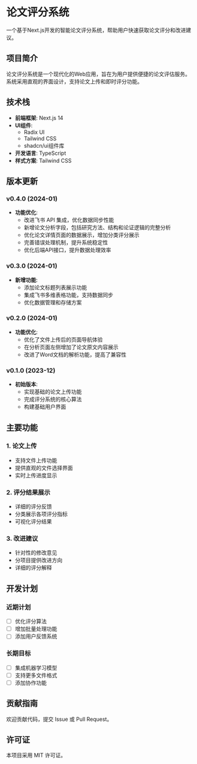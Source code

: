 # 论文评分系统

一个基于Next.js开发的智能论文评分系统，帮助用户快速获取论文评分和改进建议。

## 项目简介

论文评分系统是一个现代化的Web应用，旨在为用户提供便捷的论文评估服务。系统采用直观的界面设计，支持论文上传和即时评分功能。

## 技术栈

- **前端框架**: Next.js 14
- **UI组件**: 
  - Radix UI
  - Tailwind CSS
  - shadcn/ui组件库
- **开发语言**: TypeScript
- **样式方案**: Tailwind CSS

## 版本更新

### v0.4.0 (2024-01)

- **功能优化**:
  - 改进飞书 API 集成，优化数据同步性能
  - 新增论文分析字段，包括研究方法、结构和论证逻辑的完整分析
  - 优化论文详情页面的数据展示，增加分类评分展示
  - 完善错误处理机制，提升系统稳定性
  - 优化后端API接口，提升数据处理效率

### v0.3.0 (2024-01)

- **新增功能**:
  - 添加论文标题列表展示功能
  - 集成飞书多维表格功能，支持数据同步
  - 优化数据管理和存储方案

### v0.2.0 (2024-01)

- **功能优化**:
  - 优化了文件上传后的页面导航体验
  - 在分析页面左侧增加了论文原文内容展示
  - 改进了Word文档的解析功能，提高了兼容性

### v0.1.0 (2023-12)

- **初始版本**:
  - 实现基础的论文上传功能
  - 完成评分系统的核心算法
  - 构建基础用户界面

## 主要功能

### 1. 论文上传
- 支持文件上传功能
- 提供直观的文件选择界面
- 实时上传进度显示

### 2. 评分结果展示
- 详细的评分反馈
- 分类展示各项评分指标
- 可视化评分结果

### 3. 改进建议
- 针对性的修改意见
- 分项目提供改进方向
- 详细的评分解释

## 开发计划

### 近期计划
- [ ] 优化评分算法
- [ ] 增加批量处理功能
- [ ] 添加用户反馈系统

### 长期目标
- [ ] 集成机器学习模型
- [ ] 支持更多文件格式
- [ ] 添加协作功能

## 贡献指南

欢迎贡献代码，提交 Issue 或 Pull Request。

## 许可证

本项目采用 MIT 许可证。